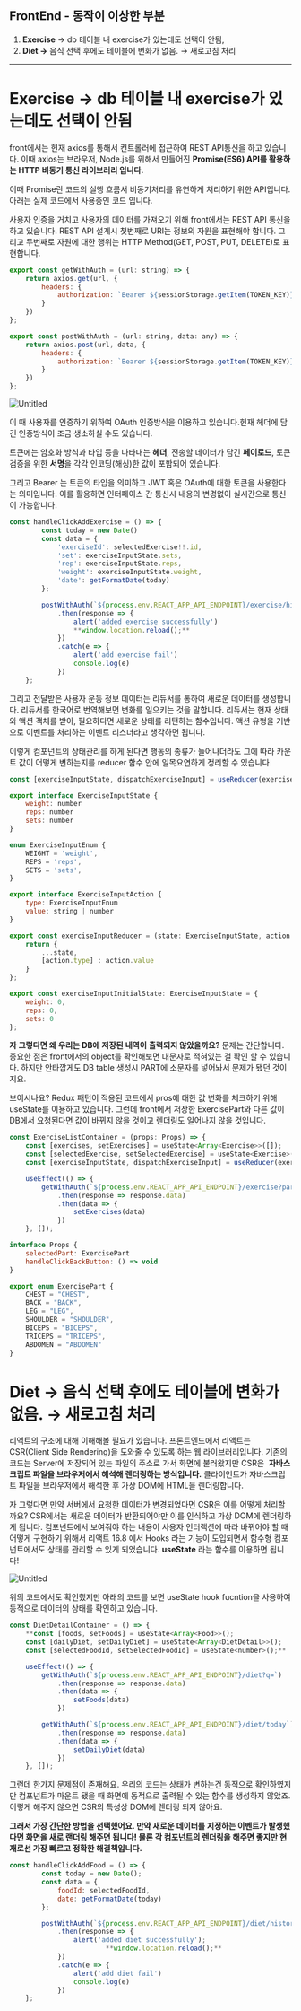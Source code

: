## **FrontEnd - 동작이 이상한 부분**

1. **Exercise** → db 테이블 내 exercise가 있는데도 선택이 안됨,
2. **Diet →** 음식 선택 후에도 테이블에 변화가 없음. → 새로고침 처리

---

# **Exercise** → db 테이블 내 exercise가 있는데도 선택이 안됨

front에서는 현재 axios를 통해서 컨트롤러에 접근하여 REST API통신을 하고 있습니다. 이때 axios는 브라우저, Node.js를 위해서 만들어진 **Promise(ES6) API를 활용하는 HTTP 비동기 통신 라이브러리 입니다.** 

이때 Promise란 코드의 실행 흐름서 비동기처리를 유연하게 처리하기 위한 API입니다. 아래는 실제 코드에서 사용중인 코드 입니다.

사용자 인증을 거치고 사용자의 데이터를 가져오기 위해 front에서는 REST API 통신을 하고 있습니다. REST API 설계시 첫번째로 URI는 정보의 자원을 표현해야 합니다. 그리고 두번째로 자원에 대한 행위는 HTTP Method(GET, POST, PUT, DELETE)로 표현합니다. 

```jsx
export const getWithAuth = (url: string) => {
    return axios.get(url, {
        headers: {
            authorization: `Bearer ${sessionStorage.getItem(TOKEN_KEY)}`
        }
    })
};

export const postWithAuth = (url: string, data: any) => {
    return axios.post(url, data, {
        headers: {
            authorization: `Bearer ${sessionStorage.getItem(TOKEN_KEY)}`
        }
    })
};
```

![Untitled](https://s3-us-west-2.amazonaws.com/secure.notion-static.com/72ede145-143c-46af-8802-c8ea25aea685/Untitled.png)

이 때 사용자를 인증하기 위하여 OAuth 인증방식을 이용하고 있습니다.현재 헤더에 담긴 인증방식이 조금 생소하실 수도 있습니다. 

토큰에는 암호화 방식과 타입 등을 나타내는 **헤더**, 전송할 데이터가 담긴 **페이로드**, 토큰 검증을 위한 **서명**을 각각 인코딩(해싱)한 값이 포함되어 있습니다.

그리고 Bearer 는 토큰의 타입을 의미하고 JWT 혹은 OAuth에 대한 토큰을 사용한다는 의미입니다. 이를 활용하면 인터페이스 간 통신시 내용의 변경없이 실시간으로 통신이 가능합니다. 

```jsx
const handleClickAddExercise = () => {
        const today = new Date()
        const data = {
            'exerciseId': selectedExercise!!.id,
            'set': exerciseInputState.sets,
            'rep': exerciseInputState.reps,
            'weight': exerciseInputState.weight,
            'date': getFormatDate(today)
        };

        postWithAuth(`${process.env.REACT_APP_API_ENDPOINT}/exercise/histories`, data)
            .then(response => {
                alert('added exercise successfully')
		        **window.location.reload();**
            })
            .catch(e => {
                alert('add exercise fail')
                console.log(e)
            })
    };
```

그리고 전달받은 사용자 운동 정보 데이터는 리듀서를 통하여 새로운 데이터를 생성합니다. 리듀서를 한국어로 번역해보면 변화를 일으키는 것을 말합니다. 리듀서는 현재 상태와 액션 객체를 받아, 필요하다면 새로운 상태를 리턴하는 함수입니다. 액션 유형을 기반으로 이벤트를 처리하는 이벤트 리스너라고 생각하면 됩니다. 

이렇게 컴포넌트의 상태관리를 하게 된다면 행동의 종류가 늘어나더라도 그에 따라 카운트 값이 어떻게 변하는지를 reducer 함수 안에 일목요연하게 정리할 수 있습니다

```jsx
const [exerciseInputState, dispatchExerciseInput] = useReducer(exerciseInputReducer, exerciseInputInitialState);
```

```jsx
export interface ExerciseInputState {
    weight: number
    reps: number
    sets: number
}

enum ExerciseInputEnum {
    WEIGHT = 'weight',
    REPS = 'reps',
    SETS = 'sets',
}

export interface ExerciseInputAction {
    type: ExerciseInputEnum
    value: string | number
}

export const exerciseInputReducer = (state: ExerciseInputState, action: ExerciseInputAction) => {
    return {
        ...state,
        [action.type] : action.value
    }
};

export const exerciseInputInitialState: ExerciseInputState = {
    weight: 0,
    reps: 0,
    sets: 0
};
```

**자 그렇다면 왜 우리는 DB에 저장된 내역이 출력되지 않았을까요?** 문제는 간단합니다. 중요한 점은 front에서의 object를 확인해보면 대문자로 적혀있는 걸 확인 할 수 있습니다. 하지만 안타깝게도 DB table 생성시 PART에 소문자를 넣어놔서 문제가 됐던 것이지요. 

보이시나요? Redux 패턴이 적용된 코드에서 pros에 대한 값 변화를 체크하기 위해 useState를 이용하고 있습니다. 그런데 front에서 저장한 ExercisePart와 다른 값이 DB에서 요청된다면 값이 바뀌지 않을 것이고 렌더링도 일어나지 않을 것입니다. 

```jsx
const ExerciseListContainer = (props: Props) => {
    const [exercises, setExercises] = useState<Array<Exercise>>([]);
    const [selectedExercise, setSelectedExercise] = useState<Exercise>();
    const [exerciseInputState, dispatchExerciseInput] = useReducer(exerciseInputReducer, exerciseInputInitialState);

    useEffect(() => {
        getWithAuth(`${process.env.REACT_APP_API_ENDPOINT}/exercise?part=${props.selectedPart}`)
            .then(response => response.data)
            .then(data => {
                setExercises(data)
            })
    }, []);
```

```jsx
interface Props {
    selectedPart: ExercisePart
    handleClickBackButton: () => void
}
```

```jsx
export enum ExercisePart {
    CHEST = "CHEST",
    BACK = "BACK",
    LEG = "LEG",
    SHOULDER = "SHOULDER",
    BICEPS = "BICEPS",
    TRICEPS = "TRICEPS",
    ABDOMEN = "ABDOMEN"
}
```

# **Diet →** 음식 선택 후에도 테이블에 변화가 없음. → 새로고침 처리

리액트의 구조에 대해 이해해볼 필요가 있습니다. 프론트엔드에서 리액트는 CSR(Client Side Rendering)을 도와줄 수 있도록 하는 웹 라이브러리입니다. 기존의 코드는 Server에 저장되어 있는 파일의 주소로 가서 화면에 불러왔지만 CSR은  **자바스크립트 파일을 브라우저에서 해석해 렌더링하는 방식입니다.** 클라이언트가 자바스크립트 파일을 브라우저에서 해석한 후 가상 DOM에 HTML을 렌더링합니다. 

자 그렇다면 만약 서버에서 요청한 데이터가 변경되었다면 CSR은 이를 어떻게 처리할까요? CSR에서는 새로운 데이터가 반환되어야만 이를 인식하고 가상 DOM에 렌더링하게 됩니다. 컴포넌트에서 보여줘야 하는 내용이 사용자 인터랙션에 따라 바뀌어야 할 때 어떻게 구현하기 위해서 리액트 16.8 에서 Hooks 라는 기능이 도입되면서 함수형 컴포넌트에서도 상태를 관리할 수 있게 되었습니다. **useState** 라는 함수를 이용하면 됩니다! 

![Untitled](https://s3-us-west-2.amazonaws.com/secure.notion-static.com/202c0442-dad0-4ee4-aced-df2bd2065577/Untitled.png)

위의 코드에서도 확인했지만 아래의 코드를 보면 useState hook fucntion을 사용하여 동적으로 데이터의 상태를 확인하고 있습니다. 

```jsx
const DietDetailContainer = () => {
    **const [foods, setFoods] = useState<Array<Food>>();
    const [dailyDiet, setDailyDiet] = useState<Array<DietDetail>>();
    const [selectedFoodId, setSelectedFoodId] = useState<number>();**

    useEffect(() => {
        getWithAuth(`${process.env.REACT_APP_API_ENDPOINT}/diet?q=`)
            .then(response => response.data)
            .then(data => {
                setFoods(data)
            })

        getWithAuth(`${process.env.REACT_APP_API_ENDPOINT}/diet/today`)
            .then(response => response.data)
            .then(data => {
                setDailyDiet(data)
            })
    }, []);
```

그런데 한가지 문제점이 존재해요. 우리의 코드는 상태가 변하는건 동적으로 확인하였지만 컴포넌트가 마운트 됐을 때 화면에 동적으로 출력될 수 있는 함수를 생성하지 않았죠. 이렇게 해주지 않으면 CSR의 특성상 DOM에 렌더링 되지 않아요. 

**그래서 가장 간단한 방법을 선택했어요. 만약 새로운 데이터를 지정하는 이벤트가 발생했다면 화면을 새로 랜더링 해주면 됩니다! 물론 각 컴포넌트의 렌더링을 해주면 좋지만 현재로선 가장 빠르고 정확한 해결책입니다.** 

```jsx
const handleClickAddFood = () => {
        const today = new Date();
        const data = {
            foodId: selectedFoodId,
            date: getFormatDate(today)
        };

        postWithAuth(`${process.env.REACT_APP_API_ENDPOINT}/diet/histories`, data)
            .then(response => {
                alert('added diet successfully');
						**window.location.reload();**
            })
            .catch(e => {
                alert('add diet fail')
                console.log(e)
            })
    };
```
